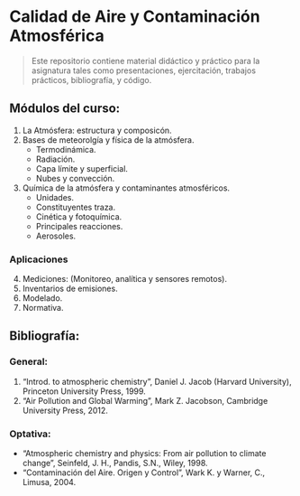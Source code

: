 # Calidad de Aire y Contaminación Atmosférica

> Este repositorio contiene material didáctico y práctico para la asignatura tales como presentaciones, ejercitación, trabajos prácticos, bibliografía, y código.

## Módulos del curso:
1. La Atmósfera: estructura y composicón.
2. Bases de meteorolgía y física de la atmósfera.
	- Termodinámica.
	- Radiación.
	- Capa límite y superficial.
	- Nubes y convección.
3. Química de la atmósfera y contaminantes atmosféricos.
	- Unidades.
	- Constituyentes traza.
	- Cinética y fotoquímica.
	- Principales reacciones.
	- Aerosoles.
### Aplicaciones
4. Mediciones: (Monitoreo, analítica y sensores remotos).
5. Inventarios de emisiones.
6. Modelado.
7. Normativa. 

## Bibliografía:

### General:
1. “Introd. to atmospheric chemistry”, Daniel J. Jacob (Harvard University), Princeton University Press, 1999.
2. “Air Pollution and Global Warming”, Mark Z. Jacobson, Cambridge University Press, 2012.
<!-- 1. “Introd. a la calidad de aire y la contaminación atmosférica”, Marcelo G. Bormioli. Cátedra de Física, FAUBA. 2015. -->

### Optativa:
- “Atmospheric chemistry and physics: From air pollution to climate change”,  Seinfeld, J. H., Pandis, S.N., Wiley, 1998.
- “Contaminación del Aire. Origen y Control”,  Wark K. y Warner, C., Limusa, 2004.
